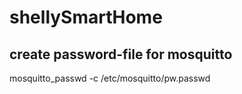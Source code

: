 # shellySmartHome

## create password-file for mosquitto
mosquitto_passwd -c /etc/mosquitto/pw.passwd <username>
